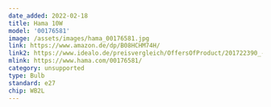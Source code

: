 ```yaml
---
date_added: 2022-02-18
title: Hama 10W 
model: '00176581'
image: /assets/images/hama_00176581.jpg
link: https://www.amazon.de/dp/B08HCHM74H/
link2: https://www.idealo.de/preisvergleich/OffersOfProduct/201722390_-wlan-lampe-typ-gluehbirne-10w-e27-ohne-hub-gateway-176581-hama.html
mlink: https://www.hama.com/00176581/
category: unsupported
type: Bulb
standard: e27
chip: WB2L
---
```

